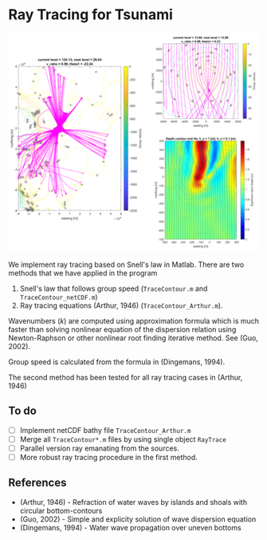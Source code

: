 # Ray Tracing for Tsunami

<img src="demo.drawio.png">

We implement ray tracing based on Snell's law in Matlab. 
There are two methods that we have applied in the program
1. Snell's law that follows group speed (`TraceContour.m` and 
   `TraceContour_netCDF.m`)
2. Ray tracing equations (Arthur, 1946) (`TraceContour_Arthur.m`).

Wavenumbers ($`k`$) are computed using approximation formula which is much faster
than solving nonlinear equation of the dispersion relation using
Newton-Raphson or other nonlinear root finding iterative method. 
See (Guo, 2002).

Group speed is calculated from the formula in (Dingemans, 1994).

The second method has been tested for all ray tracing cases in (Arthur, 1946)


## To do 
- [ ] Implement netCDF bathy file `TraceContour_Arthur.m`
- [ ] Merge all `TraceContour*.m` files by using single object `RayTrace`
- [ ] Parallel version ray emanating from the sources.
- [ ] More robust ray tracing procedure in the first method.

## References
- (Arthur, 1946) - Refraction of water waves by islands and shoals with circular bottom-contours
- (Guo, 2002) - Simple and explicity solution of wave dispersion equation
- (Dingemans, 1994) - Water wave propagation over uneven bottoms

